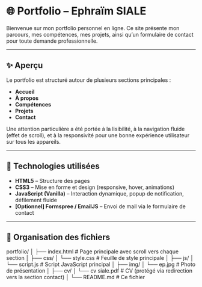 # 🌐 Portfolio – Ephraïm SIALE

Bienvenue sur mon portfolio personnel en ligne. Ce site présente mon parcours, mes compétences, mes projets, ainsi qu’un formulaire de contact pour toute demande professionnelle.

---

## ✨ Aperçu

Le portfolio est structuré autour de plusieurs sections principales :

- **Accueil**
- **À propos**
- **Compétences**
- **Projets**
- **Contact**

Une attention particulière a été portée à la lisibilité, à la navigation fluide (effet de scroll), et à la responsivité pour une bonne expérience utilisateur sur tous les appareils.

---

## 🧰 Technologies utilisées

- **HTML5** – Structure des pages
- **CSS3** – Mise en forme et design (responsive, hover, animations)
- **JavaScript (Vanilla)** – Interaction dynamique, popup de notification, défilement fluide
- **[Optionnel] Formspree / EmailJS** – Envoi de mail via le formulaire de contact

---

## 📁 Organisation des fichiers
portfolio/
│
├── index.html # Page principale avec scroll vers chaque section
│
├── css/
│ └── style.css # Feuille de style principale
│
├── js/
│ └── script.js # Script JavaScript principal
│
├── img/
│ └── ep.jpg # Photo de présentation
│
├── cv/
│ └── cv siale.pdf # CV (protégé via redirection vers la section contact)
│
└── README.md # Ce fichier

